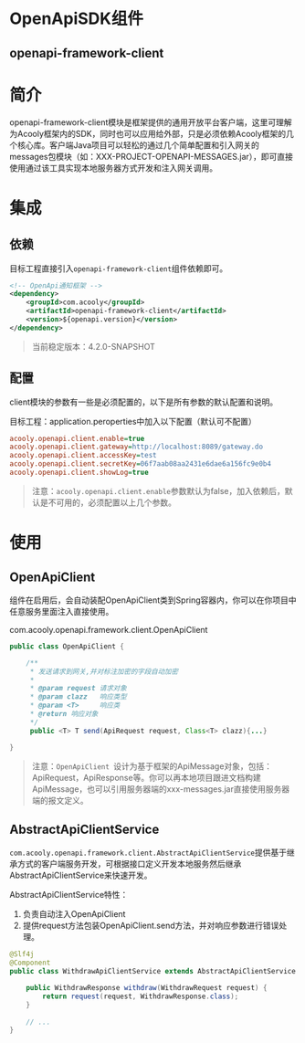 <!-- title: OpenApiSDK组件 -->
<!-- type: openapi -->
<!-- author: qiubo,zhangpu -->
<!-- date: 2019-02-06 -->
OpenApiSDK组件
====
openapi-framework-client
----

# 简介
openapi-framework-client模块是框架提供的通用开放平台客户端，这里可理解为Acooly框架内的SDK，同时也可以应用给外部，只是必须依赖Acooly框架的几个核心库。客户端Java项目可以轻松的通过几个简单配置和引入网关的messages包模块（如：XXX-PROJECT-OPENAPI-MESSAGES.jar），即可直接使用通过该工具实现本地服务器方式开发和注入网关调用。


# 集成

## 依赖

目标工程直接引入`openapi-framework-client`组件依赖即可。

```xml
<!-- OpenApi通知框架 -->
<dependency>
	<groupId>com.acooly</groupId>
	<artifactId>openapi-framework-client</artifactId>
	<version>${openapi.version}</version>
</dependency>
```
> 当前稳定版本：4.2.0-SNAPSHOT

## 配置

client模块的参数有一些是必须配置的，以下是所有参数的默认配置和说明。

目标工程：application.peroperties中加入以下配置（默认可不配置）

```ini
acooly.openapi.client.enable=true
acooly.openapi.client.gateway=http://localhost:8089/gateway.do
acooly.openapi.client.accessKey=test
acooly.openapi.client.secretKey=06f7aab08aa2431e6dae6a156fc9e0b4
acooly.openapi.client.showLog=true
```

>注意：`acooly.openapi.client.enable`参数默认为false，加入依赖后，默认是不可用的，必须配置以上几个参数。

# 使用

## OpenApiClient

组件在启用后，会自动装配OpenApiClient类到Spring容器内，你可以在你项目中任意服务里面注入直接使用。

com.acooly.openapi.framework.client.OpenApiClient

```java
public class OpenApiClient {

    /**
     * 发送请求到网关,并对标注加密的字段自动加密
     *
     * @param request 请求对象
     * @param clazz   响应类型
     * @param <T>     响应类
     * @return 响应对象
     */
	 public <T> T send(ApiRequest request, Class<T> clazz){...}

}
```

>注意：`OpenApiClient `设计为基于框架的ApiMessage对象，包括：ApiRequest，ApiResponse等。你可以再本地项目跟进文档构建ApiMessage，也可以引用服务器端的xxx-messages.jar直接使用服务器端的报文定义。

## AbstractApiClientService

`com.acooly.openapi.framework.client.AbstractApiClientService`提供基于继承方式的客户端服务开发，可根据接口定义开发本地服务然后继承AbstractApiClientService来快速开发。

AbstractApiClientService特性：

1. 负责自动注入OpenApiClient
2. 提供request方法包装OpenApiClient.send方法，并对响应参数进行错误处理。


```java
@Slf4j
@Component
public class WithdrawApiClientService extends AbstractApiClientService {

    public WithdrawResponse withdraw(WithdrawRequest request) {
        return request(request, WithdrawResponse.class);
    }
    
    // ...
}
```





